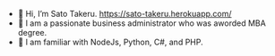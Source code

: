 - 👋 Hi, I’m Sato Takeru. https://sato-takeru.herokuapp.com/
- 👀 I am a passionate business administrator who was aworded MBA degree.
- 🌱 I am familiar with NodeJs, Python, C#, and PHP.

<!---
GeorgeLxL/GeorgeLxL is a ✨ special ✨ repository because its `README.md` (this file) appears on your GitHub profile.
You can click the Preview link to take a look at your changes.
--->
